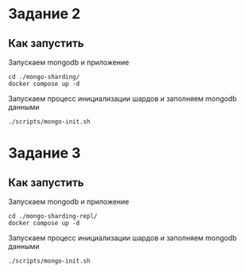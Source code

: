 # Задание 2

## Как запустить

Запускаем mongodb и приложение

```shell
cd ./mongo-sharding/ 
docker compose up -d

```

Запускаем процесс инициализации шардов и заполняем mongodb данными

```shell
./scripts/mongo-init.sh
```

# Задание 3

## Как запустить

Запускаем mongodb и приложение

```shell
cd ./mongo-sharding-repl/ 
docker compose up -d

```

Запускаем процесс инициализации шардов и заполняем mongodb данными

```shell
./scripts/mongo-init.sh
```